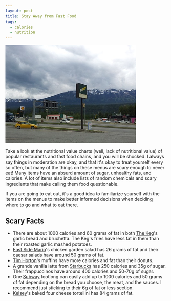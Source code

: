 ```yaml
---
layout: post
title: Stay Away from Fast Food
tags:
  - calories
  - nutrition
---
```

![Subway](/images/Subway.jpg)

Take a look at the nutritional value charts (well, lack of nutritional value) of popular restaurants and fast food chains, and you will be shocked. I always say things in moderation are okay, and that it's okay to treat yourself every so often, but many of the things on these menus are scary enough to never eat! Many items have an absurd amount of sugar, unhealthy fats, and calories. A lot of items also include lists of random chemicals and scary ingredients that make calling them food questionable.  

If you are going to eat out, it's a good idea to familiarize yourself with the items on the menus to make better informed decisions when deciding where to go and what to eat there. 

## Scary Facts

- There are about 1000 calories and 60 grams of fat in both 
  [The Keg](http://www.kegsteakhouse.com/en/nutritional-charts/starters-soup/)'s 
  garlic bread and bruchetta. The Keg's fries have less fat in them than their 
  roasted garlic mashed potatoes.
- [East Side Mario](http://www.eastsidemarios.com/pdfs/EastSideMariosNutritionGuide.pdf)'s 
  chicken garden salad has 26 grams of fat and their caesar 
  salads have around 50 grams of fat.
- [Tim Horton](http://www.timhortons.com/ca/pdf/nutrition-guide-can.pdf)'s muffins have more calories and fat than their donuts.
- A grande vanilla latte from [Starbucks](http://www.starbucks.com/menu) has
  250 calories and 35g of sugar. Their frappuccinos have around 400 calories and 50-70g of sugar. 
- One [Subway](http://www.subway.com/nutrition/nutritionlist.ASPX?COUNTRYCODE=CAN&LANGUAGECODE=ENG&id=sandwich) 
  footlong can easily add up to 1000 calories and 50 grams of fat depending on 
  the bread you choose, the meat, and the sauces. I recommend just sticking to 
  their 6g of fat or less section.
- [Kelsey](http://www.kelseys.ca/nutrition.php)'s baked four cheese tortellini 
  has 84 grams of fat.
